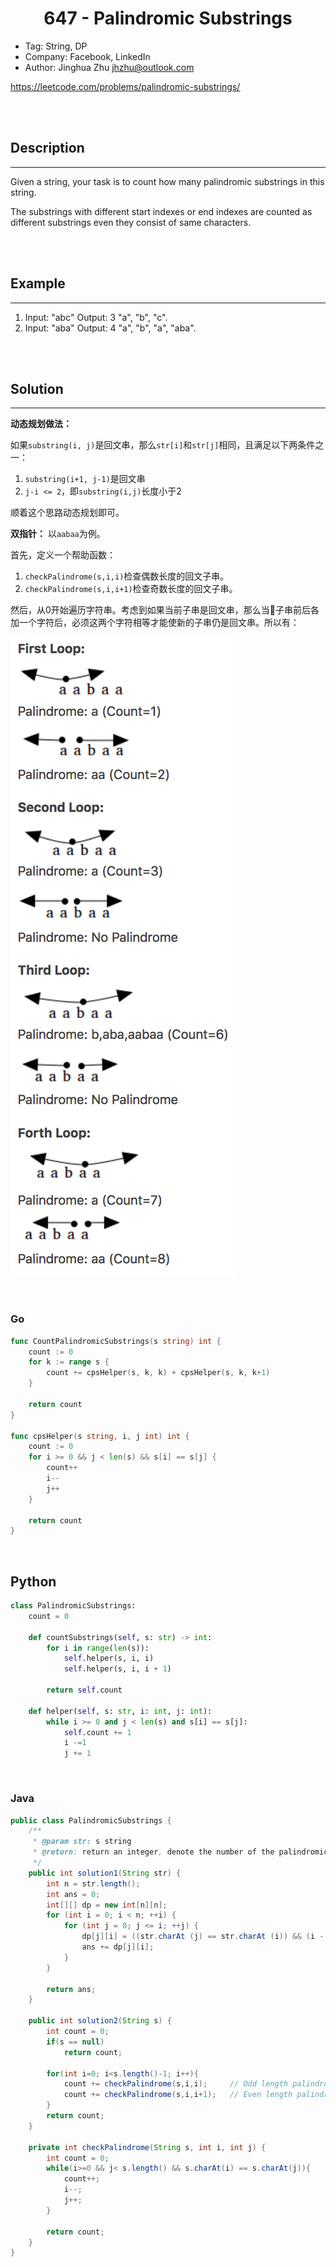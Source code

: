 # <center>647 - Palindromic Substrings</center> 


* Tag: String, DP
* Company: Facebook, LinkedIn
* Author: Jinghua Zhu jhzhu@outlook.com

https://leetcode.com/problems/palindromic-substrings/

<br></br>



## Description
----
Given a string, your task is to count how many palindromic substrings in this string.

The substrings with different start indexes or end indexes are counted as different substrings even they consist of same characters.

<br></br>



## Example
----
1. Input: "abc" Output: 3 "a", "b", "c".
2. Input: "aba" Output: 4 "a", "b", "a", "aba".

<br></br>



## Solution
----
**动态规划做法：**

如果`substring(i, j)`是回文串，那么`str[i]`和`str[j]`相同，且满足以下两条件之一：
1. `substring(i+1, j-1)`是回文串
2. `j-i <= 2`，即`substring(i,j)`长度小于2

顺着这个思路动态规划即可。

**双指针：**
以`aabaa`为例。

首先，定义一个帮助函数：
1. `checkPalindrome(s,i,i)`检查偶数长度的回文子串。
2. `checkPalindrome(s,i,i+1)`检查奇数长度的回文子串。

然后，从0开始遍历字符串。考虑到如果当前子串是回文串，那么当子串前后各加一个字符后，必须这两个字符相等才能使新的子串仍是回文串。所以有：

![](./Images/palindromic_substrings.png)

<br>


### Go
```go
func CountPalindromicSubstrings(s string) int {
	count := 0
	for k := range s {
		count += cpsHelper(s, k, k) + cpsHelper(s, k, k+1)
	}

	return count
}

func cpsHelper(s string, i, j int) int {
	count := 0
	for i >= 0 && j < len(s) && s[i] == s[j] {
		count++
		i--
		j++
	}

	return count
}
```

<br>


## Python
```python
class PalindromicSubstrings:
    count = 0
    
    def countSubstrings(self, s: str) -> int:
        for i in range(len(s)):
            self.helper(s, i, i)
            self.helper(s, i, i + 1)
        
        return self.count
    
    def helper(self, s: str, i: int, j: int):
        while i >= 0 and j < len(s) and s[i] == s[j]:
            self.count += 1
            i -=1
            j += 1
```

<br>


### Java
```java
public class PalindromicSubstrings {
	/**
     * @param str: s string
     * @return: return an integer, denote the number of the palindromic substrings
     */
    public int solution1(String str) {
        int n = str.length();
        int ans = 0;
        int[][] dp = new int[n][n];
        for (int i = 0; i < n; ++i) {
            for (int j = 0; j <= i; ++j) {
                dp[j][i] = ((str.charAt (j) == str.charAt (i)) && (i - j <= 2 || dp[j + 1][i - 1] == 1)) ? 1 : 0;
                ans += dp[j][i];
            }
        }
        
        return ans;
    }
    
    public int solution2(String s) {
    	int count = 0;
        if(s == null) 
            return count;
        
        for(int i=0; i<s.length()-1; i++){
            count += checkPalindrome(s,i,i);     // Odd length palindromic sub-string
            count += checkPalindrome(s,i,i+1);   // Even length palindromic sub-string
        }
        return count;
    }    

    private int checkPalindrome(String s, int i, int j) {
    	int count = 0;
        while(i>=0 && j< s.length() && s.charAt(i) == s.charAt(j)){
            count++;
            i--;
            j++;
        }
        
        return count;
    }
}
```